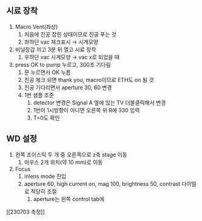 ## 시료 장착

1. Macro Vent(좌상)
    1. 처음에 진공 잡힌 상태이므로 진공 푸는 것
    2. 좌하단 vac 체크표시 → 시계모양
2. 비닐장갑 끼고 3분 뒤 열고 시료 장착
    1. 우하단 vac 시계모양 → vac x로 되었을 때
3. press OK to pump 누르고, 300초 기다림
    1. 문 누르면서 OK 누름
    2. 진공 체크 되면 thank you, macro이므로 ETH도 on 될 것
    3. 진공 기다리면서 aperture 30, 60 변경
    4. 1번 샘플 조준
        1. detector 변경은 Signal A 옆에 있는 TV 더블클릭해서 변경
        2. 1번이 1시방향이 아니면 오른쪽 위 R에 330 입력
        3. T=0도 확인

  

## WD 설정

1. 왼쪽 조이스틱 두 개 중 오른쪽으로 z축 stage 이동
    1. 마우스 2개 위치(약 10 mm)로 이동
2. Focus
    1. inlens mode 진입
    2. aperture 60, high current on, mag 100, brightness 50, contrast 다이얼로 적당히 조절
        1. aperture는 왼쪽 control tab에

[[230703 측정]]